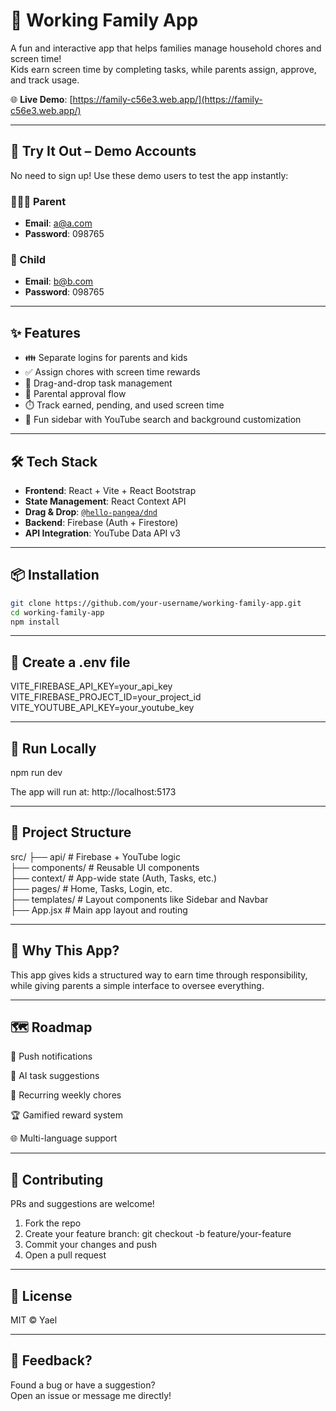 # 🏡 Working Family App

A fun and interactive app that helps families manage household chores and screen time!  
Kids earn screen time by completing tasks, while parents assign, approve, and track usage.

🌐 **Live Demo**: [https://family-c56e3.web.app/](https://family-c56e3.web.app/)

---

## 🧪 Try It Out – Demo Accounts

No need to sign up! Use these demo users to test the app instantly:

### 👨‍👩‍👧 Parent
- **Email**: a@a.com  
- **Password**: 098765

### 🧒 Child
- **Email**: b@b.com  
- **Password**: 098765

---

## ✨ Features

- 👪 Separate logins for parents and kids
- ✅ Assign chores with screen time rewards
- 📲 Drag-and-drop task management
- 🔐 Parental approval flow
- ⏱️ Track earned, pending, and used screen time
- 🎨 Fun sidebar with YouTube search and background customization

---

## 🛠️ Tech Stack

- **Frontend**: React + Vite + React Bootstrap  
- **State Management**: React Context API  
- **Drag & Drop**: [`@hello-pangea/dnd`](https://github.com/hello-pangea/dnd)  
- **Backend**: Firebase (Auth + Firestore)  
- **API Integration**: YouTube Data API v3  

---

## 📦 Installation

```bash
git clone https://github.com/your-username/working-family-app.git
cd working-family-app
npm install
```
---

## 🔑 Create a .env file

VITE_FIREBASE_API_KEY=your_api_key  
VITE_FIREBASE_PROJECT_ID=your_project_id  
VITE_YOUTUBE_API_KEY=your_youtube_key

---

## 🚀 Run Locally

npm run dev

The app will run at: http://localhost:5173

---

## 📁 Project Structure

src/
├── api/               # Firebase + YouTube logic  
├── components/        # Reusable UI components  
├── context/           # App-wide state (Auth, Tasks, etc.)  
├── pages/             # Home, Tasks, Login, etc.  
├── templates/         # Layout components like Sidebar and Navbar  
├── App.jsx            # Main app layout and routing  

---

## 🧠 Why This App?

This app gives kids a structured way to earn time through responsibility, while giving parents a simple interface to oversee everything.

---

## 🗺️ Roadmap

📲 Push notifications

🧠 AI task suggestions

📅 Recurring weekly chores

🏆 Gamified reward system

🌐 Multi-language support

---

## 🤝 Contributing

PRs and suggestions are welcome!

1. Fork the repo  
2. Create your feature branch:
   git checkout -b feature/your-feature  
3. Commit your changes and push  
4. Open a pull request

---

## 📜 License

MIT © Yael

---

## 💬 Feedback?

Found a bug or have a suggestion?  
Open an issue or message me directly!

